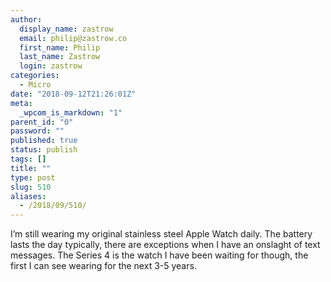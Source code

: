 ```yaml
---
author:
  display_name: zastrow
  email: philip@zastrow.co
  first_name: Philip
  last_name: Zastrow
  login: zastrow
categories:
  - Micro
date: "2018-09-12T21:26:01Z"
meta:
  _wpcom_is_markdown: "1"
parent_id: "0"
password: ""
published: true
status: publish
tags: []
title: ""
type: post
slug: 510
aliases:
  - /2018/09/510/
---
```

<p>I’m still wearing my original stainless steel Apple Watch daily. The battery lasts the day typically, there are exceptions when I have an onslaght of text messages. The Series 4 is the watch I have been waiting for though, the first I can see wearing for the next 3-5 years.</p>
